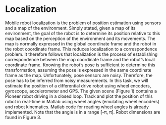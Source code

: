 # Localization

Mobile robot localization is the problem of position estimation using sensors and a map of the environment. Simply stated, given a map of its environment, the goal of the robot is to determine its position relative to this map based on the perception of the environment and its movements. The map is normally expressed in the global coordinate frame and the robot in the robot coordinate frame. This reduces localization to a correspondence problem.
It therefore follows that localization is the process of establishing correspondence between the map coordinate frame and the robot’s local coordinate frame. Knowing the robot’s pose is sufficient to determine this transformation, assuming the pose is expressed in the same coordinate frame as the map. Unfortunately, pose sensors are noisy. Therefore, the pose has to be inferred from noisy measurements.
In this task, we will estimate the position of a differential drive robot using wheel encoders, gyroscope, accelerometer and GPS.
The given scene (Figure 1) contains a Pioneer robot driving in a closed loop. Track and
plot the position of this robot in real-time in Matlab using wheel angles (emulating wheel
encoders) and robot kinematics. Matlab code for reading wheel angles is already
implemented. Note that the angle is in a range [-π, π]. Robot dimensions are found in
Figure 3.
